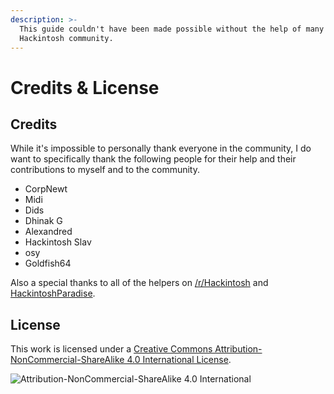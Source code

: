 ```yaml
---
description: >-
  This guide couldn't have been made possible without the help of many in the
  Hackintosh community.
---
```


# Credits & License

## Credits

While it's impossible to personally thank everyone in the community, I do want to specifically thank the following people for their help and their contributions to myself and to the community.

* CorpNewt
* Midi
* Dids
* Dhinak G
* Alexandred
* Hackintosh Slav
* osy
* Goldfish64

Also a special thanks to all of the helpers on [/r/Hackintosh](https://www.reddit.com/r/hackintosh/) and [HackintoshParadise](https://discord.gg/u8V7N5C).

## License‌

This work is licensed under a [Creative Commons Attribution-NonCommercial-ShareAlike 4.0 International License](http://creativecommons.org/licenses/by-nc-sa/4.0/).

![Attribution-NonCommercial-ShareAlike 4.0 International](https://blobscdn.gitbook.com/v0/b/gitbook-28427.appspot.com/o/assets%2F-Lmzu1VXuh4aEElEhDUq%2F-LtpixV0Vo8qV7aALPNN%2F-Ltpj3q8HDnQFB8crjg5%2Fcc-by-nc-sa.png?alt=media&token=b695b8db-6dbe-407a-b8b7-bea52ef68898)

